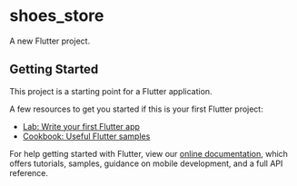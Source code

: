 # shoes_store

A new Flutter project.

<a href = "https://hnet.com/video-to-gif/viewimage/20210728-02-2kwo7sdysDPuTQE3-hIhRai-HNET"> </a>
## Getting Started

This project is a starting point for a Flutter application.

A few resources to get you started if this is your first Flutter project:

- [Lab: Write your first Flutter app](https://flutter.dev/docs/get-started/codelab)
- [Cookbook: Useful Flutter samples](https://flutter.dev/docs/cookbook)

For help getting started with Flutter, view our
[online documentation](https://flutter.dev/docs), which offers tutorials,
samples, guidance on mobile development, and a full API reference.
